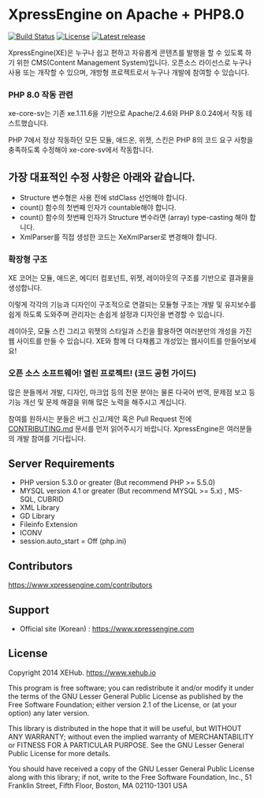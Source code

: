 XpressEngine on Apache + PHP8.0
============

[![Build Status](https://travis-ci.org/singleview-co-kr/xe-core-sv.svg?branch=master)](https://travis-ci.org/xpressengine/xe-core)
[![License](http://img.shields.io/badge/license-GNU%20LGPL-brightgreen.svg)](http://www.gnu.org/licenses/gpl.html)
[![Latest release](http://img.shields.io/github/release/singleview-co-kr/xe-core-sv.svg)](https://github.com/xpressengine/xe-core/releases)

XpressEngine(XE)은 누구나 쉽고 편하고 자유롭게 콘텐츠를 발행을 할 수 있도록 하기 위한 CMS(Content Management System)입니다.
오픈소스 라이선스로 누구나 사용 또는 개작할 수 있으며, 개방형 프로젝트로서 누구나 개발에 참여할 수 있습니다.

### PHP 8.0 작동 관련

xe-core-sv는 기존 xe.1.11.6을 기반으로 Apache/2.4.6와 PHP 8.0.24에서 작동 테스트했습니다.

PHP 7에서 정상 작동하던 모든 모듈, 애드온, 위젯, 스킨은 PHP 8의 코드 요구 사항을 충족하도록 수정해야 xe-core-sv에서 작동합니다.

## 가장 대표적인 수정 사항은 아래와 같습니다.

* Structure 변수형은 사용 전에 stdClass 선언해야 합니다.
* count() 함수의 첫번째 인자가 countable해야 합니다.
* count() 함수의 첫번째 인자가 Structure 변수라면 (array) type-casting 해야 합니다.
* XmlParser를 직접 생성한 코드는 XeXmlParser로 변경해야 합니다.

### 확장형 구조

XE 코어는 모듈, 애드온, 에디터 컴포넌트, 위젯, 레이아웃의 구조를 기반으로 결과물을 생성합니다.

이렇게 각각의 기능과 디자인이 구조적으로 연결되는 모듈형 구조는 개발 및 유지보수를 쉽게 하도록 도와주며 관리자는 손쉽게 설정과 디자인을 변경할 수 있습니다.

레이아웃, 모듈 스킨 그리고 위젯의 스타일과 스킨을 활용하면 여러분만의 개성을 가진 웹 사이트를 만들 수 있습니다. XE와 함께 더 다채롭고 개성있는 웹사이트를 만들어보세요!

### 오픈 소스 소프트웨어! 열린 프로젝트! (코드 공헌 가이드)
많은 분들께서 개발, 디자인, 마크업 등의 전문 분야는 물론 다국어 번역, 문제점 보고 등 기능 개선 및 문제 해결을 위해 많은 노력을 해주시고 계십니다.

참여를 원하시는 분들은 버그 신고/제안 혹은 Pull Request 전에 [CONTRIBUTING.md](./CONTRIBUTING.md) 문서를 먼저 읽어주시기 바랍니다.
XpressEngine은 여러분들의 개발 참여를 기다립니다.

## Server Requirements
* PHP version 5.3.0 or greater (But recommend PHP >= 5.5.0)
* MYSQL version 4.1 or greater (But recommend MYSQL >= 5.x) , MS-SQL, CUBRID
* XML Library
* GD Library
* Fileinfo Extension
* ICONV
* session.auto_start = Off (php.ini)

## Contributors
https://www.xpressengine.com/contributors

## Support
* Official site (Korean) : https://www.xpressengine.com

## License
Copyright 2014 XEHub. <https://www.xehub.io>

This program is free software; you can redistribute it and/or
modify it under the terms of the GNU Lesser General Public
License as published by the Free Software Foundation; either
version 2.1 of the License, or (at your option) any later version.

This library is distributed in the hope that it will be useful,
but WITHOUT ANY WARRANTY; without even the implied warranty of
MERCHANTABILITY or FITNESS FOR A PARTICULAR PURPOSE.  See the GNU
Lesser General Public License for more details.

You should have received a copy of the GNU Lesser General Public
License along with this library; if not, write to the Free Software
Foundation, Inc., 51 Franklin Street, Fifth Floor, Boston, MA  02110-1301  USA